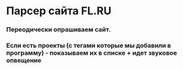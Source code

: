 # Парсер сайта FL.RU

### Переодически опрашиваем сайт. 
### Если есть проекты (с тегами которые мы добавили в программу) - показываем их в списке + идет звуковое опвещение
